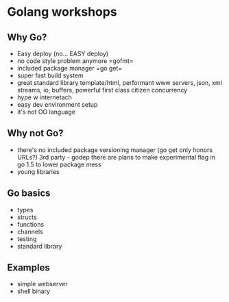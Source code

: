 # Golang workshops

## Why Go?

- Easy deploy (no... EASY deploy)
- no code style problem anymore =gofmt=
- included package manager =go get=
- super fast build system
- great standard library template/html, performant www servers, json, xml
  streams, io, buffers, powerful first class citizen concurrency
- hype w internetach
- easy dev environment setup
- it's not OO language


## Why not Go?

- there's no included package versioning manager (go get only honors URLs?)
  3rd party - godep
  there are plans to make experimental flag in go 1.5 to lower package mess
- young libraries


## Go basics

- types
- structs
- functions
- channels
- testing
- standard library

## Examples

- simple webserver
- shell binary
